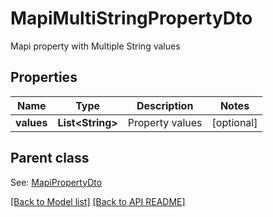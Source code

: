
# MapiMultiStringPropertyDto

Mapi property with Multiple String values             

## Properties
Name | Type | Description | Notes
------------ | ------------- | ------------- | -------------
**values** | **List&lt;String&gt;** | Property values              |  [optional]

## Parent class

See: [MapiPropertyDto](MapiPropertyDto.md)



[[Back to Model list]](Models.md) [[Back to API README]](README.md)

